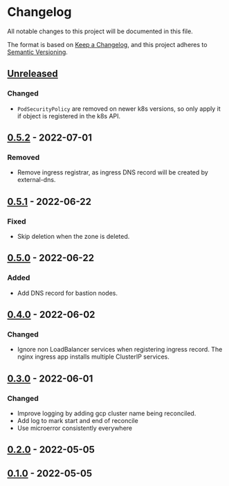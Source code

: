 # Changelog

All notable changes to this project will be documented in this file.

The format is based on [Keep a Changelog](https://keepachangelog.com/en/1.0.0/),
and this project adheres to [Semantic Versioning](https://semver.org/spec/v2.0.0.html).

## [Unreleased]

### Changed

- `PodSecurityPolicy` are removed on newer k8s versions, so only apply it if object is registered in the k8s API.

## [0.5.2] - 2022-07-01

### Removed

- Remove ingress registrar, as ingress DNS record will be created by external-dns.

## [0.5.1] - 2022-06-22

### Fixed

- Skip deletion when the zone is deleted.

## [0.5.0] - 2022-06-22

### Added

- Add DNS record for bastion nodes.

## [0.4.0] - 2022-06-02

### Changed

- Ignore non LoadBalancer services when registering ingress record. The nginx ingress app installs multiple ClusterIP services.

## [0.3.0] - 2022-06-01

### Changed

- Improve logging by adding gcp cluster name being reconciled.
- Add log to mark start and end of reconcile
- Use microerror consistently everywhere

## [0.2.0] - 2022-05-05

## [0.1.0] - 2022-05-05

[Unreleased]: https://github.com/giantswarm/dns-operator-gcp/compare/v0.5.2...HEAD
[0.5.2]: https://github.com/giantswarm/dns-operator-gcp/compare/v0.5.1...v0.5.2
[0.5.1]: https://github.com/giantswarm/dns-operator-gcp/compare/v0.5.0...v0.5.1
[0.5.0]: https://github.com/giantswarm/dns-operator-gcp/compare/v0.4.0...v0.5.0
[0.4.0]: https://github.com/giantswarm/dns-operator-gcp/compare/v0.3.0...v0.4.0
[0.3.0]: https://github.com/giantswarm/dns-operator-gcp/compare/v0.2.0...v0.3.0
[0.2.0]: https://github.com/giantswarm/dns-operator-gcp/compare/v0.1.0...v0.2.0
[0.1.0]: https://github.com/giantswarm/dns-operator-gcp/releases/tag/v0.1.0
